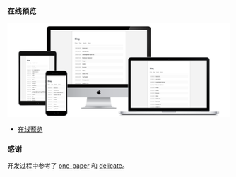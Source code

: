 ### 在线预览

![Preview](./all-devices-black.png)

* [在线预览](https://maodaisuki.github.io/hexo-theme-maoblog)

### 感谢

开发过程中参考了 [one-paper](https://github.com/zheli-design/hexo-theme-one-paper) 和 [delicate](https://github.com/can-dy-jack/hexo-theme-delicate)。





